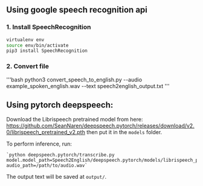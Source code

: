 ## Using google speech recognition api
### 1. Install SpeechRecognition
```bash
virtualenv env
source env/bin/activate
pip3 install SpeechRecognition
```
### 2. Convert file
'''bash
python3 convert_speech_to_english.py --audio example_spoken_english.wav --text speech2english_output.txt
'''

## Using pytorch deepspeech:
Download the Librispeech pretrained model from here: https://github.com/SeanNaren/deepspeech.pytorch/releases/download/v2.0/librispeech_pretrained_v2.pth then put it in the `models` folder.

To perform inference, run:
	
	`python deepspeech.pytorch/transcribe.py model.model_path=Speech2English/deepspeech.pytorch/models/librispeech_pretrained_v2.pth audio_path=/path/to/audio.wav`

The output text will be saved at `output/`.

